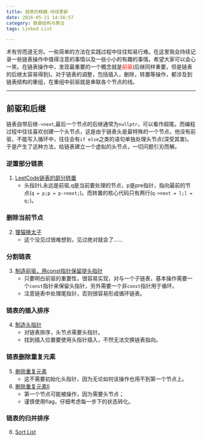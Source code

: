 ```yaml
---
title: 链表的精髓-持续更新
date: 2016-05-21 14:56:57
category: 数据结构与算法
tags: Linked List

---
```


术有穷而道无穷。一些简单的方法在实践过程中往往知易行难。在这里我会持续记录一些链表操作中值得注意的事情以及一些小小的有趣的事情。希望大家可以会心一笑。在链表操作中，发现最重要的一个概念就是<font color=red>前驱</font>(后继同样重要，但是链表的后继太容易得到)。对于链表的调整，包括插入，删除，转置等操作，都涉及到链表结构的重组，在重组中前驱就是串联各个节点的线。

---

## 前驱和后继

链表自带后继`->next`,最后一个节点的后继通常为`nullptr`，可以看作超尾。而编程过程中往往喜欢创建一个头节点，这是由于链表头是最特殊的一个节点，他没有前驱，不能写入循环中，往往会有`if else`之类的语句单独处理头节点(深受其害)。于是产生了这种方法，给链表建立一个虚拟的头节点，一切问题引刃而解。

### 逆置部分链表
1. [LeetCode链表的部分转置](https://github.com/applefishsky009/LeetCode/blob/master/92%20-%20Reverse%20Linked%20List%20II/92%20-%20Reverse%20Linked%20List%20II.cpp)
	+ 头指针L永远是前驱,q是当前要处理的节点，p是pre指针，指向最前的节点(`q = p;p = p->next;`)。而转置的核心代码只有两行(`q->next = l;l = q;`)。

### 删除当前节点
2. [狸猫换太子](https://github.com/applefishsky009/BeautyOfProgramming/blob/master/3.4%20-%20%E4%BB%8E%E6%97%A0%E5%A4%B4%E5%8D%95%E9%93%BE%E8%A1%A8%E4%B8%AD%E5%88%A0%E9%99%A4%E8%8A%82%E7%82%B9/3.4.cpp)
	+ 这个没见过很难想到，见过绝对就会了......

### 分割链表
3. [制造前驱，用const指针保留提头指针](https://github.com/applefishsky009/LeetCode/blob/master/86%20-%20Partition%20List/86%20-%20Partition%20List.cpp)
	+ 只要明白前驱的重要性，很容易实现，对与一个子链表，基本操作需要一个`const`指针来保留头指针，另外需要一个非`const`指针用于循环。
	+ 注意链表中处理尾指针，否则很容易形成循环链表。

### 链表的插入排序
4. [制造头指针](https://github.com/applefishsky009/LeetCode/blob/master/147%20-%20Insertion%20Sort%20List/147%20-%20Insertion%20Sort%20List.cpp)
	+ 对链表排序，头节点需要头指针。
	+ 找到插入位置要使用头指针插入，不然无法交换链表指向。

### 链表删除重复元素
5. [删除重复元素](https://github.com/applefishsky009/LeetCode/blob/master/83%20-%20Remove%20Duplicates%20from%20Sorted%20List/83%20-%20Remove%20Duplicates%20from%20Sorted%20List.cpp)
	+ 这不需要初始化头指针，因为无论如何该操作也用不到第一个节点上。
6. [删除重复元素Ⅱ](https://github.com/applefishsky009/LeetCode/blob/master/82%20-%20Remove%20Duplicates%20from%20Sorted%20List%20II/82%20-%20Remove%20Duplicates%20from%20Sorted%20List%20II.cpp)
	+ 第一个节点可能被操作，因为需要头节点；
	+ 谨慎使用flag，仔细考虑每一步下的状态转化。

### 链表的归并排序
6. [Sort List](https://github.com/applefishsky009/LeetCode/blob/master/148%20-%20Sort%20List/148%20-%20Sort%20List.cpp)
